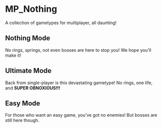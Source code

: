 # MP_Nothing
A collection of gametypes for multiplayer, all daunting!

## Nothing Mode
No rings, springs, not even bosses are here to stop you! We hope you'll make it!

## Ultimate Mode
Back from single-player is this devastating gametype! No rings, one life, and **SUPER OBNOXIOUS!!!**

## Easy Mode
For those who want an easy game, you've got no enemies! But bosses are still here though.
